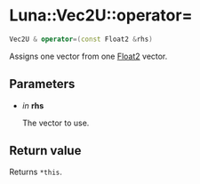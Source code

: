 # Luna::Vec2U::operator=

```c++
Vec2U & operator=(const Float2 &rhs)
```

Assigns one vector from one [Float2](struct_luna_1_1_float2.md) vector. 



## Parameters
* *in* **rhs**

    The vector to use. 

## Return value
Returns `*this`. 

